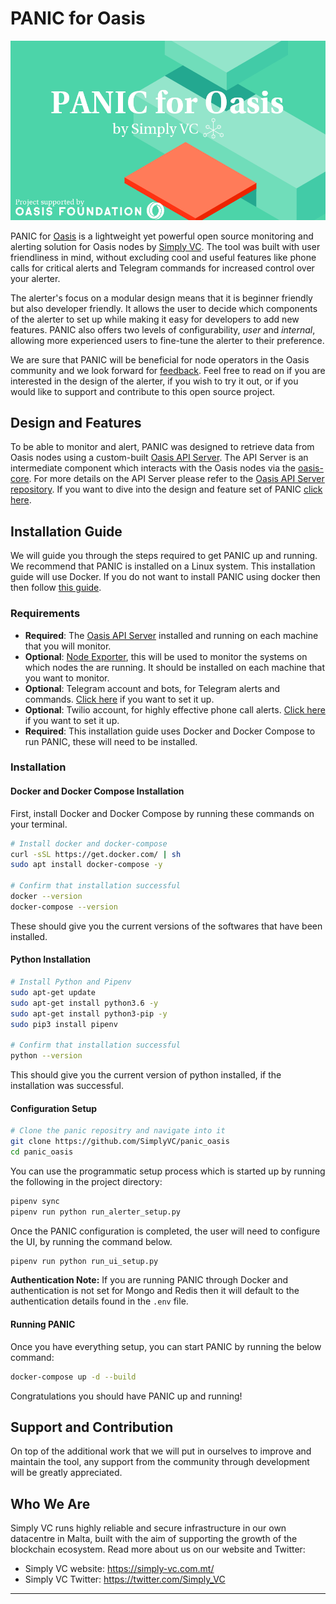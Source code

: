 # PANIC for Oasis

<img src="doc/images/IMG_PANIC.png" alt="PANIC Oasis logo" />

PANIC for [Oasis](https://oasisprotocol.org/) is a lightweight yet powerful open source monitoring and alerting solution for Oasis nodes by [Simply VC](https://simply-vc.com.mt/). The tool was built with user friendliness in mind, without excluding cool and useful features like phone calls for critical alerts and Telegram commands for increased control over your alerter.

The alerter's focus on a modular design means that it is beginner friendly but also developer friendly. It allows the user to decide which components of the alerter to set up while making it easy for developers to add new features. PANIC also offers two levels of configurability, _user_ and _internal_, allowing more experienced users to fine-tune the alerter to their preference.

We are sure that PANIC will be beneficial for node operators in the Oasis community and we look forward for [feedback](https://forms.gle/6HDfpmxRmpSVca7HA). Feel free to read on if you are interested in the design of the alerter, if you wish to try it out, or if you would like to support and contribute to this open source project.

## Design and Features

To be able to monitor and alert, PANIC was designed to retrieve data from Oasis nodes using a custom-built [Oasis API Server](https://github.com/SimplyVC/oasis_api_server). The API Server is an intermediate component which interacts with the Oasis nodes via the [oasis-core](https://github.com/oasislabs/oasis-core). For more details on the API Server please refer to the [Oasis API Server repository](https://github.com/SimplyVC/oasis_api_server). If you want to dive into the design and feature set of PANIC [click here](doc/DESIGN_AND_FEATURES.md).

## Installation Guide

We will guide you through the steps required to get PANIC up and running. We recommend that PANIC is installed on a Linux system. This installation guide will use Docker. If you do not want to install PANIC using docker then then follow [this guide](doc/INSTALL_AND_RUN.md).

### Requirements

- **Required**: The [Oasis API Server](https://github.com/SimplyVC/oasis_api_server) installed and running on each machine that you will monitor.
- **Optional**: [Node Exporter](doc/INSTALL_NODE_EXPORTER.md), this will be used to monitor the systems on which nodes the are running. It should be installed on each machine that you want to monitor.
- **Optional**: Telegram account and bots, for Telegram alerts and commands. [Click here](INSTALL_TELEGRAM.md) if you want to set it up.
- **Optional**: Twilio account, for highly effective phone call alerts. [Click here](INSTALL_TWILIO.md) if you want to set it up.
- **Required**: This installation guide uses Docker and Docker Compose to run PANIC, these will need to be installed.

### Installation

#### Docker and Docker Compose Installation

First, install Docker and Docker Compose by running these commands on your terminal.

```bash
# Install docker and docker-compose
curl -sSL https://get.docker.com/ | sh
sudo apt install docker-compose -y

# Confirm that installation successful
docker --version
docker-compose --version
```
These should give you the current versions of the softwares that have been installed.

#### Python Installation


```bash
# Install Python and Pipenv
sudo apt-get update
sudo apt-get install python3.6 -y
sudo apt-get install python3-pip -y
sudo pip3 install pipenv

# Confirm that installation successful
python --version
```

This should give you the current version of python installed, if the installation was successful.

#### Configuration Setup

```bash
# Clone the panic repositry and navigate into it
git clone https://github.com/SimplyVC/panic_oasis
cd panic_oasis
```

You can use the programmatic setup process which is started up by running the following in the project directory:

```bash
pipenv sync                            
pipenv run python run_alerter_setup.py
```

Once the PANIC configuration is completed, the user will need to configure the UI, by running the command below.

```bash
pipenv run python run_ui_setup.py
```

**Authentication Note:** If you are running PANIC through Docker and authentication is not set for Mongo and Redis then it will default to the authentication details found in the `.env` file.

#### Running PANIC

Once you have everything setup, you can start PANIC by running the below command:

```bash
docker-compose up -d --build
```

Congratulations you should have PANIC up and running!

## Support and Contribution

On top of the additional work that we will put in ourselves to improve and maintain the tool, any support from the community through development will be greatly appreciated. 

## Who We Are

Simply VC runs highly reliable and secure infrastructure in our own datacentre in Malta, built with the aim of supporting the growth of the blockchain ecosystem. Read more about us on our website and Twitter:

- Simply VC website: <https://simply-vc.com.mt/>
- Simply VC Twitter: <https://twitter.com/Simply_VC>

---
